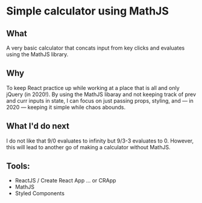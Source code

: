# Simple calculator using MathJS

## What
A very basic calculator that concats input from key clicks and evaluates using the MathJS library. 

## Why
To keep React practice up while working at a place that is all and only jQuery (in 2020!). By using the MathJS libaray and not keeping track of  prev and curr inputs in state, I can focus on just passing props, styling, and — in 2020 — keeping it simple while chaos abounds.

## What I'd do next
I do not like that 9/0 evaluates to infinity but 9/3-3 evaluates to 0. However, this will lead to another go of making a calculator without MathJS. 

## Tools:
* ReactJS / Create React App ... or CRApp
* MathJS
* Styled Components

